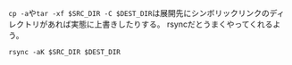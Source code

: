 `cp -a`や`tar -xf $SRC_DIR -C $DEST_DIR`は展開先にシンボリックリンクのディレクトリがあれば実態に上書きしたりする。
rsyncだとうまくやってくれるよう。

```
rsync -aK $SRC_DIR $DEST_DIR
```
